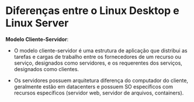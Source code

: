 # Diferenças entre o Linux Desktop e Linux Server

**Modelo Cliente-Servidor**:
  - O modelo cliente-servidor é uma estrutura de aplicação que distribui as tarefas e cargas de trabalho entre os fornecedores de um recurso ou serviço, designados como servidores, e os requerentes dos serviços, designados como clientes.

  - Os servidores possuem arquitetura diferença do computador do cliente, geralmente estão em datacenters e possuem SO específicos com recursos específicos (servidor web, servidor de arquivos, containers). 